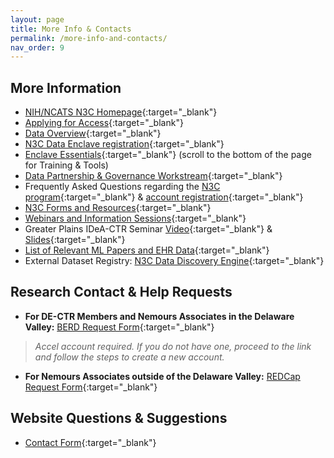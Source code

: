 ```yaml
---
layout: page
title: More Info & Contacts
permalink: /more-info-and-contacts/
nav_order: 9
---
```


## More Information
* [NIH/NCATS N3C Homepage](https://ncats.nih.gov/n3c "NCATS Website"){:target="_blank"}
* [Applying for Access](https://ncats.nih.gov/n3c/about/applying-for-access){:target="_blank"}
* [Data Overview](https://ncats.nih.gov/n3c/about/data-overview){:target="_blank"}
* [N3C Data Enclave registration](https://labs.cd2h.org/registration/){:target="_blank"}
* [Enclave Essentials](https://covid.cd2h.org/N3C_data_enclave){:target="_blank"} (scroll to the bottom of the page for Training & Tools)
* [Data Partnership & Governance Workstream](https://covid.cd2h.org/N3C_governance){:target="_blank"}
* Frequently Asked Questions regarding the [N3C program](https://ncats.nih.gov/n3c/about/program-faq){:target="_blank"} & [account registration](https://covid.cd2h.org/FAQs){:target="_blank"}
* [N3C Forms and Resources](https://ncats.nih.gov/n3c/resources){:target="_blank"}
* [Webinars and Information Sessions](https://covid.cd2h.org/webinars){:target="_blank"}
* Greater Plains IDeA-CTR Seminar [Video](https://echo360.org/media/61abb402-4478-4a16-9eed-0471894c34d2/public){:target="_blank"} & [Slides](https://docs.google.com/presentation/d/1nlE3siDjFiBGr8qigCsAXDG0HVgXj7MgXAe42sYwKpk/edit#slide=id.g82b3b45e56_0_107){:target="_blank"}
* [List of Relevant ML Papers and EHR Data](https://github.com/hurcy/awesome-ehr-deeplearning){:target="_blank"}
* External Dataset Registry: [N3C Data Discovery Engine](https://discovery.biothings.io/dataset?guide=/guide/n3c/dataset){:target="_blank"}

## Research Contact & Help Requests
* __For DE-CTR Members and Nemours Associates in the Delaware Valley:__ [BERD Request Form](https://dash.de-ctr.org/consult/submit/berd){:target="_blank"}
> *Accel account required. If you do not have one, proceed to the link and follow the steps to create a new account.*

* __For Nemours Associates outside of the Delaware Valley:__ [REDCap Request Form](https://redcap.nemoursresearch.org/redcap/surveys/?s=KREXTXXR73){:target="_blank"}

## Website Questions & Suggestions
* [Contact Form](https://redcap.nemoursresearch.org/redcap/surveys/?s=9H779EJCL7){:target="_blank"}
